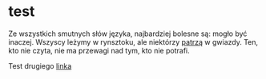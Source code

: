 # test

Ze wszystkich smutnych słów języka, najbardziej bolesne są: mogło być inaczej. Wszyscy leżymy w rynsztoku, ale niektórzy [patrzą](https://bbpolska.pl/domek-holenderski-idealne-rozwiazanie-na-caloroczny-wypoczynek/) w gwiazdy. Ten, kto nie czyta, nie ma przewagi nad tym, kto nie potrafi.

Test drugiego [linka](https://www.wp.pl) 
